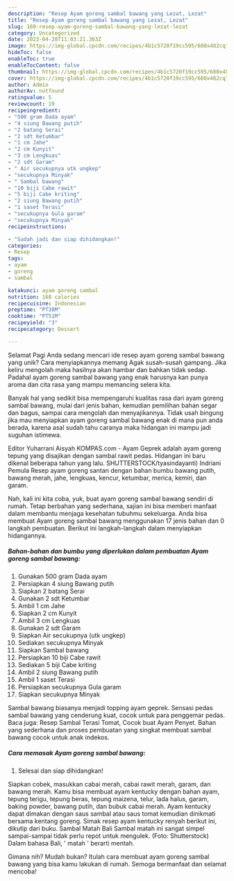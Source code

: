```yaml
---
description: "Resep Ayam goreng sambal bawang yang Lezat, Lezat"
title: "Resep Ayam goreng sambal bawang yang Lezat, Lezat"
slug: 169-resep-ayam-goreng-sambal-bawang-yang-lezat-lezat
category: Uncategorized
date: 2023-04-28T11:03:21.363Z
image: https://img-global.cpcdn.com/recipes/4b1c5720f19cc595/680x482cq70/ayam-goreng-sambal-bawang-foto-resep-utama.jpg
hideToc: false
enableToc: true
enableTocContent: false
thumbnail: https://img-global.cpcdn.com/recipes/4b1c5720f19cc595/680x482cq70/ayam-goreng-sambal-bawang-foto-resep-utama.jpg
cover: https://img-global.cpcdn.com/recipes/4b1c5720f19cc595/680x482cq70/ayam-goreng-sambal-bawang-foto-resep-utama.jpg
author: Admin
authorAv: notfound
ratingvalue: 5
reviewcount: 19
recipeingredient:
- "500 gram Dada ayam"
- "4 siung Bawang putih"
- "2 batang Serai"
- "2 sdt Ketumbar"
- "1 cm Jahe"
- "2 cm Kunyit"
- "3 cm Lengkuas"
- "2 sdt Garam"
- " Air secukupnya utk ungkep"
- "secukupnya Minyak"
- " Sambal bawang"
- "10 biji Cabe rawit"
- "5 biji Cabe kriting"
- "2 siung Bawang putih"
- "1 saset Terasi"
- "secukupnya Gula garam"
- "secukupnya Minyak"
recipeinstructions:

- "Sudah jadi dan siap dihidangkan!"
categories:
- Resep
tags:
- ayam
- goreng
- sambal

katakunci: ayam goreng sambal 
nutrition: 168 calories
recipecuisine: Indonesian
preptime: "PT38M"
cooktime: "PT51M"
recipeyield: "3"
recipecategory: Dessert

---
```



Selamat Pagi Anda sedang mencari ide resep ayam goreng sambal bawang yang unik? Cara menyiapkannya memang Agak susah-susah gampang. Jika keliru mengolah maka hasilnya akan hambar dan bahkan tidak sedap. Padahal ayam goreng sambal bawang yang enak harusnya kan punya aroma dan cita rasa yang mampu memancing selera kita.


Banyak hal yang sedikit bisa mempengaruhi kualitas rasa dari ayam goreng sambal bawang, mulai dari jenis bahan, kemudian pemilihan bahan segar dan bagus, sampai cara mengolah dan menyajikannya. Tidak usah bingung jika mau menyiapkan ayam goreng sambal bawang enak di mana pun anda berada, karena asal sudah tahu caranya maka hidangan ini mampu jadi suguhan istimewa.

Editor Yuharrani Aisyah KOMPAS.com - Ayam Geprek adalah ayam goreng tepung yang disajikan dengan sambal rawit pedas. Hidangan ini baru dikenal beberapa tahun yang lalu. SHUTTERSTOCK/tyasindayanti) Indriani Pemula Resep ayam goreng santan dengan bahan bumbu bawang putih, bawang merah, jahe, lengkuas, kencur, ketumbar, merica, kemiri, dan garam.


Nah, kali ini kita coba, yuk, buat ayam goreng sambal bawang sendiri di rumah. Tetap berbahan yang sederhana, sajian ini bisa memberi manfaat dalam membantu menjaga kesehatan tubuhmu sekeluarga. Anda bisa membuat Ayam goreng sambal bawang menggunakan 17 jenis bahan dan 0 langkah pembuatan. Berikut ini langkah-langkah dalam menyiapkan hidangannya.

<!--inarticleads1-->

##### Bahan-bahan dan bumbu yang diperlukan dalam pembuatan Ayam goreng sambal bawang:

1. Gunakan 500 gram Dada ayam
1. Persiapkan 4 siung Bawang putih
1. Siapkan 2 batang Serai
1. Gunakan 2 sdt Ketumbar
1. Ambil 1 cm Jahe
1. Siapkan 2 cm Kunyit
1. Ambil 3 cm Lengkuas
1. Gunakan 2 sdt Garam
1. Siapkan  Air secukupnya (utk ungkep)
1. Sediakan secukupnya Minyak
1. Siapkan  Sambal bawang
1. Persiapkan 10 biji Cabe rawit
1. Sediakan 5 biji Cabe kriting
1. Ambil 2 siung Bawang putih
1. Ambil 1 saset Terasi
1. Persiapkan secukupnya Gula garam
1. Siapkan secukupnya Minyak


Sambal bawang biasanya menjadi topping ayam geprek. Sensasi pedas sambal bawang yang cenderung kuat, cocok untuk para penggemar pedas. Baca juga: Resep Sambal Terasi Tomat, Cocok buat Ayam Penyet. Bahan yang sederhana dan proses pembuatan yang singkat membuat sambal bawang cocok untuk anak indekos. 

<!--inarticleads2-->

##### Cara memasak Ayam goreng sambal bawang:


1. Selesai dan siap dihidangkan!

Siapkan cobek, masukkan cabai merah, cabai rawit merah, garam, dan bawang merah. Kamu bisa membuat ayam kentucky dengan bahan ayam, tepung terigu, tepung beras, tepung maizena, telur, lada halus, garam, baking powder, bawang putih, dan bubuk cabai merah. Ayam kentucky dapat dimakan dengan saus sambal atau saus tomat kemudian dinikmati bersama kentang goreng. Simak resep ayam kentucky renyah berikut ini, dikutip dari buku. Sambal Matah Bali Sambal matah ini sangat simpel sampai-sampai tidak perlu repot untuk mengulek. (Foto: Shutterstock) Dalam bahasa Bali, &#39; matah &#39; berarti mentah. 

Gimana nih? Mudah bukan? Itulah cara membuat ayam goreng sambal bawang yang bisa kamu lakukan di rumah. Semoga bermanfaat dan selamat mencoba!
